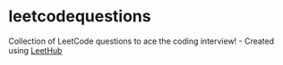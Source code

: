# leetcodequestions
Collection of LeetCode questions to ace the coding interview! - Created using [LeetHub](https://github.com/QasimWani/LeetHub)
